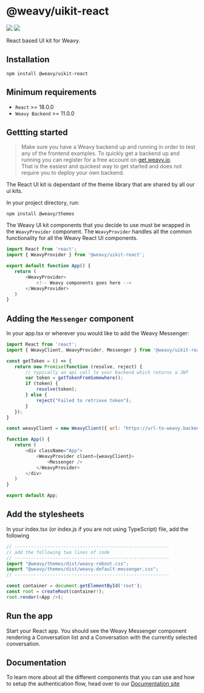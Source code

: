 # @weavy/uikit-react

<img src="https://img.shields.io/badge/Platform-React-orange"/> <img src="https://img.shields.io/badge/Language-TypeScript-orange"/>

React based UI kit for Weavy.


## Installation

```shell
npm install @weavy/uikit-react
```

## Minimum requirements

- `React` >= 18.0.0
- `Weavy Backend` >= 11.0.0

## Gettting started


> Make sure you have a Weavy backend up and running in order to test any of the frontend examples. To quickly get a backend up and running you can register for a free account on <a href="https://get.weavy.io">get.weavy.io</a>. <br>That is the easiest and quickest way to get started and does not require you to deploy your own backend.
 
The React UI kit is dependant of the theme library that are shared by all our ui kits.

In your project directory, run:

```shell
npm install @weavy/themes
```

The Weavy UI kit components that you decide to use must be wrapped in the `WeavyProvider` component. The `WeavyProvider` handles all the common functionality for all the Weavy React UI components.


 ```js
 import React from 'react';
 import { WeavyProvider } from '@weavy/uikit-react';

export default function App() {
    return (        
        <WeavyProvider>
            <!-- Weavy components goes here -->
        </WeavyProvider>        
    )
}
```

## Adding the `Messenger` component

In your app.tsx or wherever you would like to add the Weavy Messenger:

 ```js
import React from 'react';
import { WeavyClient, WeavyProvider, Messenger } from '@weavy/uikit-react';

const getToken = () => {
    return new Promise(function (resolve, reject) {
        // typically an api call to your backend which returns a JWT
        var token = getTokenFromSomewhere();
        if (token) {
            resolve(token);
        } else {
            reject("Failed to retrieve token");
        }
    });
}

const weavyClient = new WeavyClient({ url: "https://url-to-weavy.backend", tokenFactory: getToken})

function App() {
    return (
        <div className="App">
            <WeavyProvider client={weavyClient}>
                <Messenger />
            </WeavyProvider>
        </div>
    )
}

export default App;
```


## Add the stylesheets

In your index.tsx (or index.js if you are not using TypeScript) file, add the following


```js
// ---------------------------------------------------------
// add the following two lines of code
// ---------------------------------------------------------
import "@weavy/themes/dist/weavy-reboot.css";             
import "@weavy/themes/dist/weavy-default-messenger.css";  
// ---------------------------------------------------------

const container = document.getElementById('root');
const root = createRoot(container!);
root.render(<App />);
```


## Run the app

Start your React app. You should see the Weavy Messenger component rendering a Conversation list and a Conversation with the currently selected conversation.


## Documentation

To learn more about all the different components that you can use and how to setup the authentication flow, head over to our [Documentation site](https://https://www.weavy.com/docs/frontend)